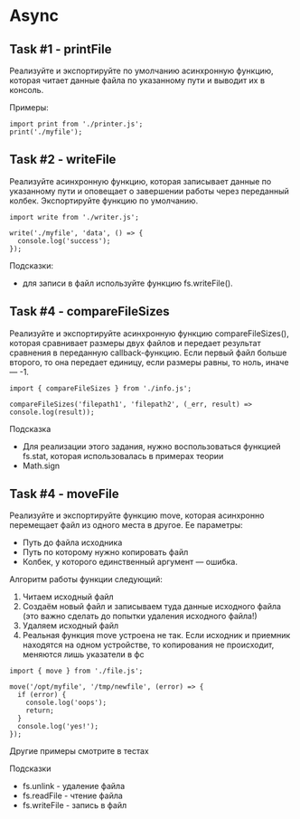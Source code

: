 # Async

## Task #1 - printFile
Реализуйте и экспортируйте по умолчанию асинхронную функцию, которая читает данные файла по указанному пути и выводит их в консоль.

Примеры:
```
import print from './printer.js';
print('./myfile');
```

## Task #2 - writeFile

Реализуйте асинхронную функцию, которая записывает данные по указанному пути и оповещает о завершении работы через переданный колбек. Экспортируйте функцию по умолчанию.
```
import write from './writer.js';
 
write('./myfile', 'data', () => {
  console.log('success');
});
```
Подсказки:
* для записи в файл используйте функцию fs.writeFile().

## Task #4 - compareFileSizes

Реализуйте и экспортируйте асинхронную функцию compareFileSizes(), которая сравнивает размеры двух файлов и передает результат сравнения в переданную callback-функцию. Если первый файл больше второго, то она передает единицу, если размеры равны, то ноль, иначе — -1.

```
import { compareFileSizes } from './info.js';
 
compareFileSizes('filepath1', 'filepath2', (_err, result) => console.log(result));
```

Подсказка
* Для реализации этого задания, нужно воспользоваться функцией fs.stat, которая использовалась в примерах теории
* Math.sign

## Task #4 - moveFile
Реализуйте и экспортируйте функцию move, которая асинхронно перемещает файл из одного места в другое. Ее параметры:
* Путь до файла исходника
* Путь по которому нужно копировать файл
* Колбек, у которого единственный аргумент — ошибка.

Алгоритм работы функции следующий:
1) Читаем исходный файл
2) Создаём новый файл и записываем туда данные исходного файла (это важно сделать до попытки удаления исходного файла!)
3) Удаляем исходный файл
4) Реальная функция move устроена не так. Если исходник и приемник находятся на одном устройстве, то копирования не происходит, меняются лишь указатели в фс

```
import { move } from './file.js';
 
move('/opt/myfile', '/tmp/newfile', (error) => {
  if (error) {
    console.log('oops');
    return;
  }
  console.log('yes!');
});
```
Другие примеры смотрите в тестах

Подсказки
* fs.unlink - удаление файла
* fs.readFile - чтение файла
* fs.writeFile - запись в файл
